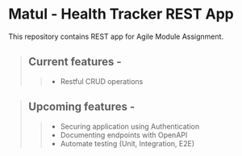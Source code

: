 # Matul - Health Tracker REST App

This repository contains REST app for Agile Module Assignment.

> ## Current features -
> 
>> - Restful CRUD operations


> ## Upcoming features - 
> 
>> - Securing application using Authentication
>> - Documenting endpoints with OpenAPI
>> - Automate testing (Unit, Integration, E2E)